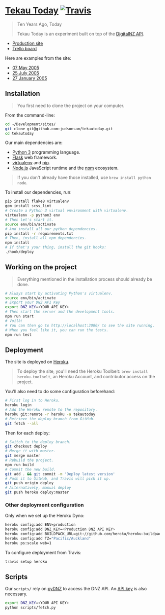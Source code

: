 [Tekau Today](http://www.tekautoday.xyz/) [![Travis](https://img.shields.io/travis/judsonsam/tekautoday.svg?style=flat-square)](https://travis-ci.org/judsonsam/tekautoday)
==========

> Ten Years Ago, Today
>
> Tekau Today is an experiment built on top of the [DigitalNZ API](http://digitalnz.org/developers).

- [Production site](http://www.tekautoday.xyz/)
- [Trello board](https://trello.com/b/ytZCXTVM/tekau-today)

Here are examples from the site:

- [07 May 2005](http://www.tekautoday.xyz/record/ddafdd0330ffb48b082d132a348648d2)
- [25 July 2005](http://www.tekautoday.xyz/record/8090b73800d9bb93beaf4a36f2a1f42a)
- [27 January 2005](http://www.tekautoday.xyz/record/bf117d33a0631e1beafa38c5b8ac5d35)

## Installation

> You first need to clone the project on your computer.

From the command-line:

```sh
cd ~/Development/sites/
git clone git@github.com:judsonsam/tekautoday.git
cd tekautoday
```

Our main dependencies are:

- [Python 3](https://www.python.org/) programming language.
- [Flask](http://flask.pocoo.org/) web framework.
- [virtualenv](https://virtualenv.pypa.io/en/latest/) and [pip](https://pypi.python.org/pypi/pip).
- [Node.js](nodejs.org) JavaScript runtime and the [npm](https://www.npmjs.com/) ecosystem.

> If you don't already have those installed, use `brew install python node`.

To install our dependencies, run:

```sh
pip install flake8 virtualenv
gem install scss_lint
# Create a Python 3 virtual environment with virtualenv.
virtualenv -p python3 env
# Then let's start it.
source env/bin/activate
# And install all our python dependencies.
pip install -r requirements.txt
# Then, install all npm dependencies.
npm install
# If that's your thing, install the git hooks:
./hook/deploy
```

## Working on the project

> Everything mentioned in the installation process should already be done.

~~~sh
# Always start by activating Python's virtualenv.
source env/bin/activate
# Export your DNZ API Key
export DNZ_KEY=<YOUR API KEY>
# Then start the server and the development tools.
npm run start
# Voilà!
# You can then go to http://localhost:3000/ to see the site running.
# When you feel like it, you can run the tests.
npm run test
~~~

## Deployment

The site is deployed on [Heroku](http://heroku.com/).

> To deploy the site, you'll need the Heroku Toolbelt: `brew install heroku-toolbelt`, an Heroku Account, and contributor access on the project.

You'll also need to do some configuration beforehand:

~~~sh
# First log in to Heroku.
heroku login
# Add the Heroku remote to the repository.
heroku git:remote -r heroku -a tekautoday
# Retrieve the deploy branch from GitHub.
git fetch --all
~~~

Then for each deploy:

~~~sh
# Switch to the deploy branch.
git checkout deploy
# Merge it with master.
git merge master
# Rebuild the project.
npm run build
# Commit the new build.
git add . && git commit -m 'Deploy latest version'
# Push it to GitHub, and Travis will pick it up.
git push origin deploy
# Alternatively, manual deploy
git push heroku deploy:master
~~~

### Other deployment configuration

Only when we set up the Heroku Dyno:

~~~sh
heroku config:add ENV=production
heroku config:add DNZ_KEY=<Production DNZ API KEY>
heroku config:add BUILDPACK_URL=git://github.com/heroku/heroku-buildpack-python.git
heroku config:add TZ="Pacific/Auckland"
heroku ps:scale web=1
~~~

To configure deployment from Travis:

~~~sh
travis setup heroku
~~~

## Scripts

Our `scripts/` rely on [pyDNZ](https://github.com/fogonwater/pydnz) to access the DNZ API. An [API key](http://www.digitalnz.org/developers) is also necessary.

```sh
export DNZ_KEY=<YOUR API KEY>
python scripts/fetch.py
```
